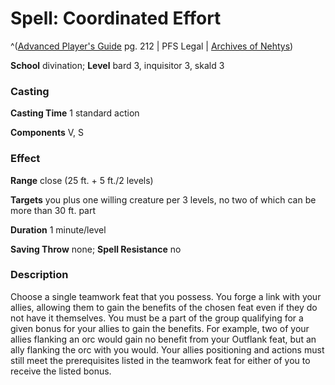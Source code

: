 # Spell: Coordinated Effort

^([Advanced Player's Guide][ss-coordinated-effort] pg. 212 | PFS Legal | [Archives of Nehtys][sn-coordinated-effort])

**School** divination; **Level** bard 3, inquisitor 3, skald 3

### Casting

**Casting Time** 1 standard action

**Components** V, S

### Effect

**Range** close (25 ft. + 5 ft./2 levels)

**Targets** you plus one willing creature per 3 levels, no two of which can be more than 30 ft. part

**Duration** 1 minute/level

**Saving Throw** none; **Spell Resistance** no

### Description

Choose a single teamwork feat that you possess. You forge a link with your allies, allowing them to gain the benefits of the chosen feat even if they do not have it themselves. You must be a part of the group qualifying for a given bonus for your allies to gain the benefits. For example, two of your allies flanking an orc would gain no benefit from your Outflank feat, but an ally flanking the orc with you would. Your allies positioning and actions must still meet the prerequisites listed in the teamwork feat for either of you to receive the listed bonus.

[ss-coordinated-effort]: http://paizo.com/pathfinderRPG/v57
[sn-coordinated-effort]: http://www.archivesofnethys.com/SpellDisplay.aspx?ItemName=Coordinated%20Effort